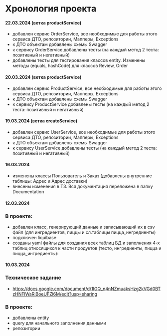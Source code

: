 # Хронология проекта
#### 22.03.2024 (ветка productService)
- добавлен сервис OrderService, все необходимые для работы этого сервиса ДТО, репозитории, Мапперы, Exceptions
- к ДТО объектам добавлены схемы Swagger
- к сервису OrderService добавлены тесты (на каждый метод 2 теста: позитивный и негативный)
- добавлены тесты для тестирования классов entity. Изменены методы (equals, hashCode) для классов Review, Order

#### 20.03.2024 (ветка productService)
- добавлен сервис ProductService, все необходимые для работы этого сервиса ДТО, репозитории, Мапперы, Exceptions
- к ДТО объектам добавлены схемы Swagger
- к сервису ProductService добавлены тесты (на каждый метод 2 теста: позитивный и негативный)

#### 19.03.2024 (ветка createService)
- добавлен сервис UserService, все необходимые для работы этого сервиса ДТО, репозитории, Мапперы, Exceptions
- к ДТО объектам добавлены схемы Swagger
- к сервису UserService добавлены тесты (на каждый метод 2 теста: позитивный и негативный)

#### 16.03.2024
- изменены классы Пользователь и Заказ (добавлены внутренние таблицы: Адрес и Адрес доставки)
- внесены изменения в ТЗ. Вся документация переложена в папку Documentation

#### 12.03.2024

### В проекте:
- добавлен класс, генерирующий данные и записывающий их в csv файл (для ингредиентов, пиццы и сл.таблицы пицца_ингредиенты)
- подключен liquibase
- созданы yaml файлы для создания всех таблиц БД и заполнения 4-х таблиц относящихся к части продуктов
  (тесто, ингредиенты, пицца и пицца_ингредиенты): 

#### 10.03.2024
### Техническое задание

- https://docs.google.com/document/d/1IGQ_n4nNZmuaksHzg2kVGd0BTzHNFlWaRiBoeUFZl6M/edit?usp=sharing

### В проекте:
- добавлены entity
- query для начального заполнения данными
- репозитории
